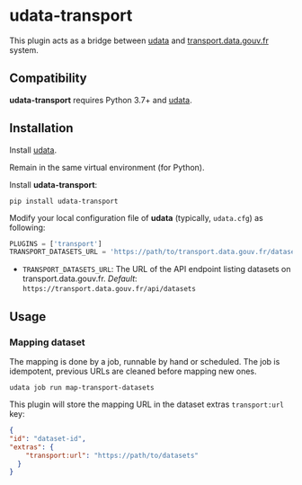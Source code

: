 # udata-transport

This plugin acts as a bridge between [udata][] and [transport.data.gouv.fr](https://transport.data.gouv.fr/) system.

## Compatibility

**udata-transport** requires Python 3.7+ and [udata][].

## Installation

Install [udata][].

Remain in the same virtual environment (for Python).

Install **udata-transport**:

```shell
pip install udata-transport
```

Modify your local configuration file of **udata** (typically, `udata.cfg`) as following:

```python
PLUGINS = ['transport']
TRANSPORT_DATASETS_URL = 'https://path/to/transport.data.gouv.fr/datasets/api'
```

- `TRANSPORT_DATASETS_URL`: The URL of the API endpoint listing datasets on transport.data.gouv.fr. _Default_: `https://transport.data.gouv.fr/api/datasets`

## Usage

### Mapping dataset

The mapping is done by a job, runnable by hand or scheduled.
The job is idempotent, previous URLs are cleaned before mapping new ones.

```shell
udata job run map-transport-datasets
```

This plugin will store the mapping URL in the dataset extras `transport:url` key:

```json
{
"id": "dataset-id",
"extras": {
    "transport:url": "https://path/to/datasets"
  }
}
```

[udata]: https://github.com/opendatateam/udata
